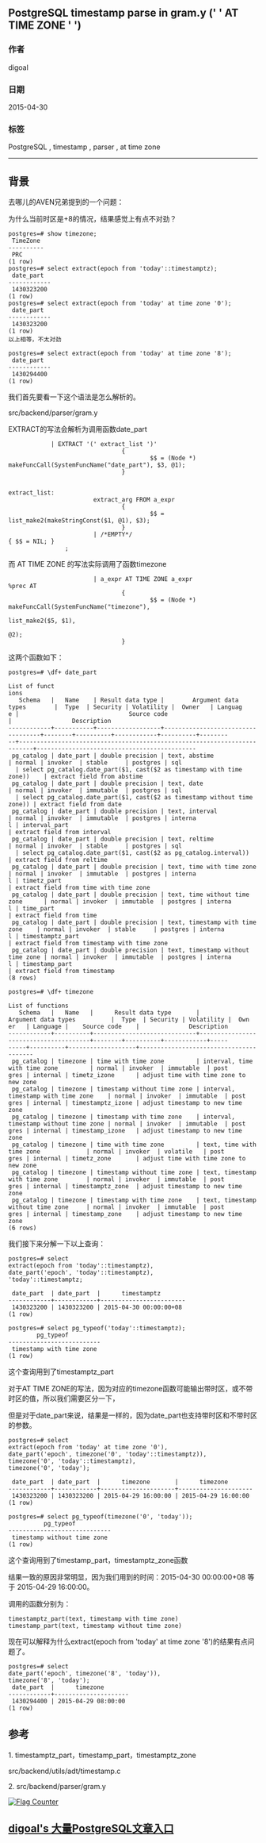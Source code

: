 ## PostgreSQL timestamp parse in gram.y (' ' AT TIME ZONE ' ')     
            
### 作者                                                         
digoal       
              
### 日期         
2015-04-30         
          
### 标签       
PostgreSQL , timestamp , parser , at time zone     
            
----      
               
## 背景      
去哪儿的AVEN兄弟提到的一个问题：  
  
为什么当前时区是+8的情况，结果感觉上有点不对劲？  
  
```  
postgres=# show timezone;  
 TimeZone   
----------  
 PRC  
(1 row)  
postgres=# select extract(epoch from 'today'::timestamptz);  
 date_part    
------------  
 1430323200  
(1 row)  
postgres=# select extract(epoch from 'today' at time zone '0');  
 date_part    
------------  
 1430323200  
(1 row)  
以上相等，不太对劲  
  
postgres=# select extract(epoch from 'today' at time zone '8');  
 date_part    
------------  
 1430294400  
(1 row)  
```  
  
我们首先要看一下这个语法是怎么解析的。  
  
src/backend/parser/gram.y  
  
EXTRACT的写法会解析为调用函数date_part  
  
```  
			| EXTRACT '(' extract_list ')'  
                                {  
                                        $$ = (Node *) makeFuncCall(SystemFuncName("date_part"), $3, @1);  
                                }  
  
  
extract_list:  
                        extract_arg FROM a_expr  
                                {  
                                        $$ = list_make2(makeStringConst($1, @1), $3);  
                                }  
                        | /*EMPTY*/                                                             { $$ = NIL; }  
                ;  
```  
  
而 AT TIME ZONE 的写法实际调用了函数timezone  
  
```  
                        | a_expr AT TIME ZONE a_expr                    %prec AT  
                                {  
                                        $$ = (Node *) makeFuncCall(SystemFuncName("timezone"),  
                                                                                           list_make2($5, $1),  
                                                                                           @2);  
                                }  
```  
  
这两个函数如下：  
  
```  
postgres=# \df+ date_part  
                                                                                                                       List of funct  
ions  
   Schema   |   Name    | Result data type |        Argument data types        |  Type  | Security | Volatility |  Owner   | Languag  
e |                               Source code                                |                 Description                   
------------+-----------+------------------+-----------------------------------+--------+----------+------------+----------+--------  
--+--------------------------------------------------------------------------+---------------------------------------------  
 pg_catalog | date_part | double precision | text, abstime                     | normal | invoker  | stable     | postgres | sql      
  | select pg_catalog.date_part($1, cast($2 as timestamp with time zone))    | extract field from abstime  
 pg_catalog | date_part | double precision | text, date                        | normal | invoker  | immutable  | postgres | sql      
  | select pg_catalog.date_part($1, cast($2 as timestamp without time zone)) | extract field from date  
 pg_catalog | date_part | double precision | text, interval                    | normal | invoker  | immutable  | postgres | interna  
l | interval_part                                                            | extract field from interval  
 pg_catalog | date_part | double precision | text, reltime                     | normal | invoker  | stable     | postgres | sql      
  | select pg_catalog.date_part($1, cast($2 as pg_catalog.interval))         | extract field from reltime  
 pg_catalog | date_part | double precision | text, time with time zone         | normal | invoker  | immutable  | postgres | interna  
l | timetz_part                                                              | extract field from time with time zone  
 pg_catalog | date_part | double precision | text, time without time zone      | normal | invoker  | immutable  | postgres | interna  
l | time_part                                                                | extract field from time  
 pg_catalog | date_part | double precision | text, timestamp with time zone    | normal | invoker  | stable     | postgres | interna  
l | timestamptz_part                                                         | extract field from timestamp with time zone  
 pg_catalog | date_part | double precision | text, timestamp without time zone | normal | invoker  | immutable  | postgres | interna  
l | timestamp_part                                                           | extract field from timestamp  
(8 rows)  
  
postgres=# \df+ timezone  
                                                                                                List of functions  
   Schema   |   Name   |      Result data type       |          Argument data types          |  Type  | Security | Volatility |  Own  
er   | Language |    Source code    |              Description                 
------------+----------+-----------------------------+---------------------------------------+--------+----------+------------+-----  
-----+----------+-------------------+----------------------------------------  
 pg_catalog | timezone | time with time zone         | interval, time with time zone         | normal | invoker  | immutable  | post  
gres | internal | timetz_izone      | adjust time with time zone to new zone  
 pg_catalog | timezone | timestamp without time zone | interval, timestamp with time zone    | normal | invoker  | immutable  | post  
gres | internal | timestamptz_izone | adjust timestamp to new time zone  
 pg_catalog | timezone | timestamp with time zone    | interval, timestamp without time zone | normal | invoker  | immutable  | post  
gres | internal | timestamp_izone   | adjust timestamp to new time zone  
 pg_catalog | timezone | time with time zone         | text, time with time zone             | normal | invoker  | volatile   | post  
gres | internal | timetz_zone       | adjust time with time zone to new zone  
 pg_catalog | timezone | timestamp without time zone | text, timestamp with time zone        | normal | invoker  | immutable  | post  
gres | internal | timestamptz_zone  | adjust timestamp to new time zone  
 pg_catalog | timezone | timestamp with time zone    | text, timestamp without time zone     | normal | invoker  | immutable  | post  
gres | internal | timestamp_zone    | adjust timestamp to new time zone  
(6 rows)  
```  
  
我们接下来分解一下以上查询：  
  
```  
postgres=# select   
extract(epoch from 'today'::timestamptz),   
date_part('epoch', 'today'::timestamptz),  
'today'::timestamptz;  
  
 date_part  | date_part  |      timestamptz         
------------+------------+------------------------  
 1430323200 | 1430323200 | 2015-04-30 00:00:00+08  
(1 row)  
  
postgres=# select pg_typeof('today'::timestamptz);  
        pg_typeof           
--------------------------  
 timestamp with time zone  
(1 row)  
```  
  
这个查询用到了timestamptz_part  
  
对于AT TIME ZONE的写法，因为对应的timezone函数可能输出带时区，或不带时区的值，所以我们需要区分一下，  
  
但是对于date_part来说，结果是一样的，因为date_part也支持带时区和不带时区的参数。  
  
```  
postgres=# select   
extract(epoch from 'today' at time zone '0'),   
date_part('epoch', timezone('0', 'today'::timestamptz)),   
timezone('0', 'today'::timestamptz),  
timezone('0', 'today');  
  
 date_part  | date_part  |      timezone       |      timezone         
------------+------------+---------------------+---------------------  
 1430323200 | 1430323200 | 2015-04-29 16:00:00 | 2015-04-29 16:00:00  
(1 row)  
  
postgres=# select pg_typeof(timezone('0', 'today'));  
          pg_typeof            
-----------------------------  
 timestamp without time zone  
(1 row)  
```  
  
这个查询用到了timestamp_part，timestamptz_zone函数  
  
结果一致的原因非常明显，因为我们用到的时间：2015-04-30 00:00:00+08 等于 2015-04-29 16:00:00。  
  
调用的函数分别为：  
  
```  
timestamptz_part(text, timestamp with time zone)  
timestamp_part(text, timestamp without time zone)  
```  
  
现在可以解释为什么extract(epoch from 'today' at time zone '8')的结果有点问题了。  
  
```  
postgres=# select   
date_part('epoch', timezone('8', 'today')),   
timezone('8', 'today');  
 date_part  |      timezone         
------------+---------------------  
 1430294400 | 2015-04-29 08:00:00  
(1 row)  
```  
  
## 参考  
1\. timestamptz_part，timestamp_part，timestamptz_zone  
  
src/backend/utils/adt/timestamp.c  
  
2\. src/backend/parser/gram.y  
  
<a rel="nofollow" href="http://info.flagcounter.com/h9V1"  ><img src="http://s03.flagcounter.com/count/h9V1/bg_FFFFFF/txt_000000/border_CCCCCC/columns_2/maxflags_12/viewers_0/labels_0/pageviews_0/flags_0/"  alt="Flag Counter"  border="0"  ></a>  
  
  
  
  
  
  
## [digoal's 大量PostgreSQL文章入口](https://github.com/digoal/blog/blob/master/README.md "22709685feb7cab07d30f30387f0a9ae")
  
